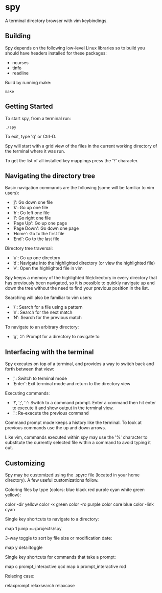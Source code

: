 spy
===

A terminal directory browser with vim keybindings.

## Building

Spy depends on the following low-level Linux libraries so to build you should have headers installed for these packages:
* ncurses
* tinfo
* readline

Build by running make:

    make

## Getting Started

To start spy, from a terminal run:

    ./spy

To exit, type 'q' or Ctrl-D.

Spy will start with a grid view of the files in the current working directory of the terminal where it was run.

To get the list of all installed key mappings press the '?' character.

## Navigating the directory tree

Basic navigation commands are the following (some will be familiar to vim users):
* 'j': Go down one file
* 'k': Go up one file
* 'h': Go left one file
* 'l': Go right one file
* 'Page Up': Go up one page
* 'Page Down': Go down one page
* 'Home': Go to the first file
* 'End': Go to the last file

Directory tree traversal:
* 'u': Go up one directory
* 'd': Navigate into the highlighted directory (or view the highlighted file)
* 'v': Open the highlighted file in vim

Spy keeps a memory of the highlighted file/directory in every directory that has previously been navigated, so it is possible to quickly navigate up and down the tree without the need to find your previous position in the list.

Searching will also be familiar to vim users:
* '/': Search for a file using a pattern
* 'n': Search for the next match
* 'N': Search for the previous match

To navigate to an arbitrary directory:
* 'g', 'J': Prompt for a directory to navigate to

## Interfacing with the terminal

Spy executes on top of a terminal, and provides a way to switch back and forth between that view:
* ',': Switch to terminal mode
* 'Enter':  Exit terminal mode and return to the directory view

Executing commands:
* '!', ';', ':': Switch to a command prompt. Enter a command then hit enter to execute it and show output in the terminal view.
* '.': Re-execute the previous command

Command prompt mode keeps a history like the terminal. To look at previous commands use the up and down arrows.

Like vim, commands executed within spy may use the '%' character to substitute the currently selected file within a command to avoid typing it out.

## Customizing

Spy may be customized using the .spyrc file (located in your home directory). A few useful customizations follow.

Coloring files by type (colors: blue black red purple cyan white green yellow):

color -dir yellow
color -x green
color -ro purple
color core blue
color -link cyan

Single key shortcuts to navigate to a directory:

map 1   jump    =~/projects/spy

3-way toggle to sort by file size or modification date:

map y   detailtoggle

Single key shortcuts for commands that take a prompt:

map c   prompt_interactive  qcd
map b   prompt_interactive  rcd

Relaxing case:

relaxprompt
relaxsearch
relaxcase

